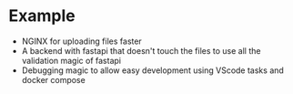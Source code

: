 # Example

- NGINX for uploading files faster
- A backend with fastapi that doesn't touch the files to use all the validation magic of fastapi
- Debugging magic to allow easy development using VScode tasks and docker compose
